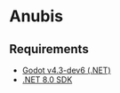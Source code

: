 # Anubis

## Requirements
- [Godot v4.3-dev6 (.NET)](https://godotengine.org/download/archive/4.3-dev6)
- [.NET 8.0 SDK](https://dotnet.microsoft.com/download/dotnet/8.0)